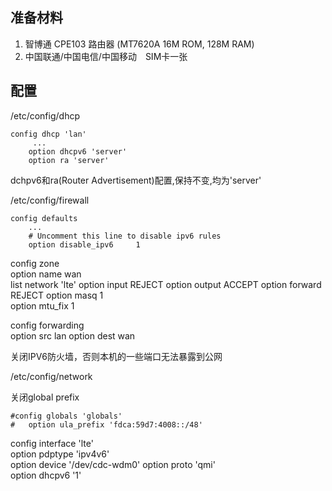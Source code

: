 <!--
author: lizhiwei
head: 
date: 2019-05-03
title: 给MiFI配置IPV6
tags: IPv6
images: 
category: network
status: publish
summary: 在OpenWRT中配置如何从中国移动光纤宽带中获取IPv6地址
-->


## 准备材料
  1. 智博通 CPE103 路由器 (MT7620A 16M ROM,  128M RAM)
  2. 中国联通/中国电信/中国移动　SIM卡一张
  

## 配置

/etc/config/dhcp

    config dhcp 'lan'
         ...
        option dhcpv6 'server'
        option ra 'server'

dchpv6和ra(Router Advertisement)配置,保持不变,均为'server'

/etc/config/firewall

    config defaults
        ...
        # Uncomment this line to disable ipv6 rules
        option disable_ipv6     1


config zone                           
        option name             wan   
        list   network          'lte' 
        option input            REJECT
        option output           ACCEPT
        option forward          REJECT
        option masq             1     
        option mtu_fix          1     
                                      
config forwarding                     
        option src              lan
        option dest             wan
        
        
        
关闭IPV6防火墙，否则本机的一些端口无法暴露到公网

/etc/config/network

关闭global prefix

    #config globals 'globals'
    #   option ula_prefix 'fdca:59d7:4008::/48'


config interface 'lte'           
        option pdptype 'ipv4v6'  
        option device '/dev/cdc-wdm0'
        option proto 'qmi'           
        option dhcpv6 '1'

        
    



